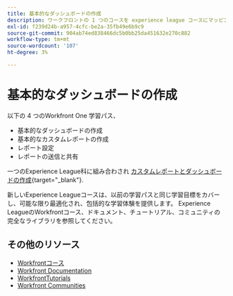 ```yaml
---
title: 基本的なダッシュボードの作成
description: ワークフロントの 1 つのコースを experience league コースにマッピング
exl-id: f239d24b-a957-4cfc-be2a-35fb49e6b9c9
source-git-commit: 904ab74ed838466dc5b0bb25da451632e270c882
workflow-type: tm+mt
source-wordcount: '107'
ht-degree: 3%

---
```


# 基本的なダッシュボードの作成

以下の 4 つのWorkfront One 学習パス、

* 基本的なダッシュボードの作成
* 基本的なカスタムレポートの作成
* レポート設定
* レポートの送信と共有

一つのExperience League科に組み合わされ [カスタムレポートとダッシュボードの作成](https://experienceleague.adobe.com/?recommended=Workfront-U-1-2022.3.reporting){target="_blank"}.

新しいExperience Leagueコースは、以前の学習パスと同じ学習目標をカバーし、可能な限り最適化され、包括的な学習体験を提供します。  Experience LeagueのWorkfrontコース、ドキュメント、チュートリアル、コミュニティの完全なライブラリを参照してください。

## その他のリソース

* [Workfrontコース](https://experienceleague.adobe.com/?lang=en&amp;Solution=Workfront#courses)
* [Workfront Documentation](https://experienceleague.adobe.com/docs/workfront.html)
* [WorkfrontTutorials](https://experienceleague.adobe.com/docs/workfront-learn/tutorials-workfront/home.html)
* [Workfront Communities](https://experienceleaguecommunities.adobe.com/t5/workfront/ct-p/workfront)
